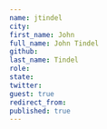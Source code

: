 ```yaml
---
name: jtindel
city: 
first_name: John
full_name: John Tindel
github: 
last_name: Tindel
role: 
state: 
twitter: 
guest: true
redirect_from: 
published: true
---
```


